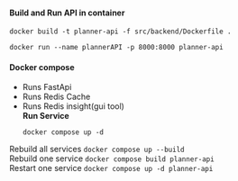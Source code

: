 #### Build and Run API in container
```
docker build -t planner-api -f src/backend/Dockerfile .
```
```
docker run --name plannerAPI -p 8000:8000 planner-api
```


#### Docker compose
- Runs FastApi 
- Runs Redis Cache
- Runs Redis insight(gui tool) <br>
__Run Service__
    ```
    docker compose up -d
    ```
Rebuild all services `docker compose up --build` <br>
Rebuild one service `docker compose build planner-api` <br>
Restart one service	`docker compose up -d planner-api` <br>
